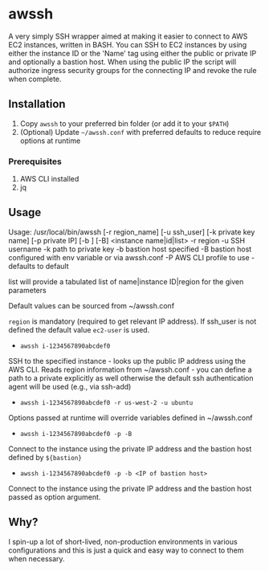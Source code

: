 # awssh

A very simply SSH wrapper aimed at making it easier to connect to AWS EC2 instances, written in BASH. You can SSH to EC2 instances by using either the instance ID or the 'Name' tag using either the public or private IP and optionally a bastion host. When using the public IP the script will authorize ingress security groups for the connecting IP and revoke the rule when complete.  

## Installation

1. Copy `awssh` to your preferred bin folder (or add it to your `$PATH`)
2. (Optional) Update `~/awssh.conf` with preferred defaults to reduce require options at runtime

### Prerequisites
1. AWS CLI installed
2. jq

## Usage
Usage: /usr/local/bin/awssh [-r region_name] [-u ssh_user] [-k private key name] [-p private IP] [-b <bastion>] [-B] <instance name|id|list>
-r region
-u SSH username
-k path to private key
-b bastion host specified
-B bastion host configured with env variable or via awssh.conf
-P AWS CLI profile to use - defaults to default

list will provide a tabulated list of name|instance ID|region for the given parameters

Default values can be sourced from ~/awssh.conf


`region` is mandatory (required to get relevant IP address). If ssh_user is not defined the default value `ec2-user` is used. 

* `awssh i-1234567890abcdef0`

SSH to the specified instance - looks up the public IP address using the AWS CLI. Reads region information from ~/awssh.conf - you can define a path to a private explicitly as well otherwise the default ssh authentication agent will be used (e.g., via ssh-add)

* `awssh i-1234567890abcdef0 -r us-west-2 -u ubuntu`

Options passed at runtime will override variables defined in ~/awssh.conf

* `awssh i-1234567890abcdef0 -p -B`

Connect to the instance using the private IP address and the bastion host defined by `${bastion}`

* `awssh i-1234567890abcdef0 -p -b <IP of bastion host>`

Connect to the instance using the private IP address and the bastion host passed as option argument. 

## Why?
I spin-up a lot of short-lived, non-production environments in various configurations and this is just a quick and easy way to connect to them when necessary. 